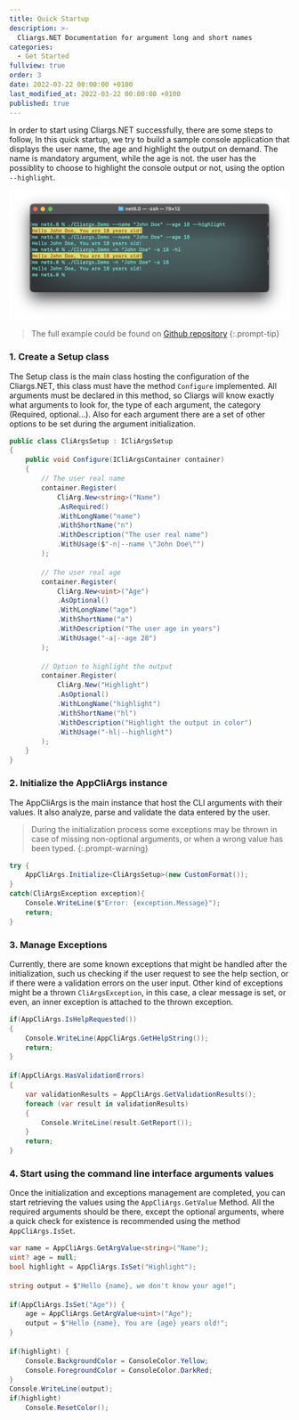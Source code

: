 ```yaml
---
title: Quick Startup
description: >-
  Cliargs.NET Documentation for argument long and short names
categories:
  - Get Started
fullview: true
order: 3
date: 2022-03-22 00:00:00 +0100
last_modified_at: 2022-03-22 00:00:00 +0100
published: true
---
```



In order to start using Cliargs.NET successfully, there are some steps to follow, In this quick startup, we try to build a sample console application that displays the user name, the age and highlight the output on demand.
The name is mandatory argument, while the age is not. the user has the possiblity to choose to highlight the console output or not, using the option `--highlight`.

![Sample Example](/images/sample-CLI-output-example.png)

> The full example could be found on [Github repository](https://github.com/YounesCheikh/Cliargs.NET/tree/main/src/Cliargs.Demo)
{:.prompt-tip}

### 1. Create a Setup class

The Setup class is the main class hosting the configuration of the Cliargs.NET, this class must have the method `Configure` implemented.
All arguments must be declared in this method, so Cliargs will know exactly what arguments to look for, the type of each argument, the category (Required, optional...).
Also for each argument there are a set of other options to be set during the argument initialization.

```csharp
public class CliArgsSetup : ICliArgsSetup
{
    public void Configure(ICliArgsContainer container)
    {
        // The user real name
        container.Register(
            CliArg.New<string>("Name")
            .AsRequired()
            .WithLongName("name")
            .WithShortName("n")
            .WithDescription("The user real name")
            .WithUsage($"-n|--name \"John Doe\"")
        );

        // The user real age
        container.Register(
            CliArg.New<uint>("Age")
            .AsOptional()
            .WithLongName("age")
            .WithShortName("a")
            .WithDescription("The user age in years")
            .WithUsage("-a|--age 28")
        );

        // Option to highlight the output 
        container.Register(
            CliArg.New("Highlight")
            .AsOptional()
            .WithLongName("highlight")
            .WithShortName("hl")
            .WithDescription("Highlight the output in color")
            .WithUsage("-hl|--highlight")
        );
    }
}
```

### 2. Initialize the AppCliArgs instance

The AppCliArgs is the main instance that host the CLI arguments with their values. It also analyze, parse and validate the data entered by the user.
> During the initialization process some exceptions may be thrown in case of missing non-optional arguments, or when a wrong value has been typed.
{:.prompt-warning}

```csharp
try {
    AppCliArgs.Initialize<CliArgsSetup>(new CustomFormat());
}
catch(CliArgsException exception){
    Console.WriteLine($"Error: {exception.Message}");
    return;
} 
```

### 3. Manage Exceptions

Currently, there are some known exceptions that might be handled after the initialization, such us checking if the user request to see the help section, or if there were a validation errors on the user input.
Other kind of exceptions might be a thrown `CliArgsException`, in this case, a clear message is set, or even, an inner exception is attached to the thrown exception.

```csharp
if(AppCliArgs.IsHelpRequested())
{
    Console.WriteLine(AppCliArgs.GetHelpString());
    return;
}

if(AppCliArgs.HasValidationErrors)
{
    var validationResults = AppCliArgs.GetValidationResults();
    foreach (var result in validationResults)
    {
        Console.WriteLine(result.GetReport());
    }
    return;
}
```

### 4. Start using the command line interface arguments values

Once the initialization and exceptions management are completed, you can start retrieving the values using the `AppCliArgs.GetValue` Method.
All the required arguments should be there, except the optional arguments, where a quick check for existence is recommended using the method `AppCliArgs.IsSet`.  

```csharp
var name = AppCliArgs.GetArgValue<string>("Name");
uint? age = null;
bool highlight = AppCliArgs.IsSet("Highlight");

string output = $"Hello {name}, we don't know your age!";

if(AppCliArgs.IsSet("Age")) {
    age = AppCliArgs.GetArgValue<uint>("Age");
    output = $"Hello {name}, You are {age} years old!";
}

if(highlight) {
    Console.BackgroundColor = ConsoleColor.Yellow;
    Console.ForegroundColor = ConsoleColor.DarkRed;
}
Console.WriteLine(output);
if(highlight)
    Console.ResetColor();

```
